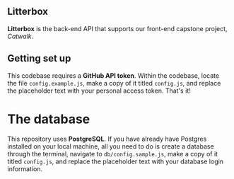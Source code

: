 ## Litterbox
**Litterbox** is the back-end API that supports our front-end capstone project, _Catwalk_. 

## Getting set up
This codebase requires a **GitHub API token**.
Within the codebase, locate the file `config.example.js`, make a copy of it titled `config.js`, and replace the placeholder text with your personal access token. That's it!

# The database
This repository uses **PostgreSQL**. If you have already have Postgres installed on your local machine, all you need to do is create a database through the terminal, navigate to `db/config.sample.js`, make a copy of it titled `config.js`, and replace the placeholder text with your database login information.
